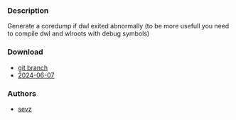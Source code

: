 ### Description
Generate a coredump if dwl exited abnormally (to be more usefull you need to compile dwl and wlroots with debug symbols)

### Download
- [git branch](https://codeberg.org/sevz/dwl/src/branch/coredump)
- [2024-06-07](https://codeberg.org/dwl/dwl-patches/raw/branch/main/patches/coredump/coredump.patch)

### Authors
- [sevz](https://codeberg.org/sevz)
